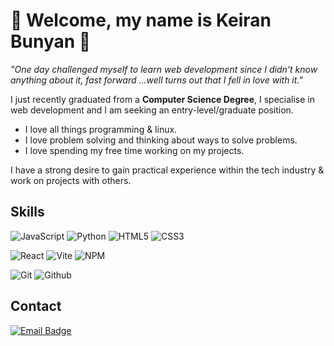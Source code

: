 # 👋 Welcome, my name is Keiran Bunyan 👋

*"One day challenged myself to learn web development since I didn't know anything about it, fast forward ...well turns out that I fell in love with it."*


I just recently graduated from a **Computer Science Degree**, I specialise in web development and I am seeking an entry-level/graduate position.

- I love all things programming & linux.
- I love problem solving and thinking about ways to solve problems.
- I love spending my free time working on my projects.

I have a strong desire to gain practical experience within the tech industry & work on projects with others.

## Skills

![JavaScript](https://img.shields.io/badge/javascript-%23323330.svg?style=for-the-badge&logo=javascript&logoColor=%23F7DF1E) ![Python](https://img.shields.io/badge/Python-14354C?style=for-the-badge&logo=python&logoColor=white) ![HTML5](https://img.shields.io/badge/html5-%23E34F26.svg?style=for-the-badge&logo=html5&logoColor=white) ![CSS3](https://img.shields.io/badge/css3-%231572B6.svg?style=for-the-badge&logo=css3&logoColor=white) 

![React](https://shields.io/badge/react-black?logo=react&style=for-the-badge) ![Vite](https://img.shields.io/badge/vite-%23646CFF.svg?style=for-the-badge&logo=vite&logoColor=white) ![NPM](https://img.shields.io/badge/NPM-%23CB3837.svg?style=for-the-badge&logo=npm&logoColor=white)

![Git](https://img.shields.io/badge/GIT-E44C30?style=for-the-badge&logo=git&logoColor=white) ![Github](https://img.shields.io/badge/GitHub-100000?style=for-the-badge&logo=github&logoColor=white)

## Contact

[![Email Badge](https://img.shields.io/badge/Gmail-Contact_Me-green?style=flat-square&logo=gmail&logoColor=FFFFFF&labelColor=3A3B3C&color=8132A8)](mailto:bunyan.keiran@gmail.com)
